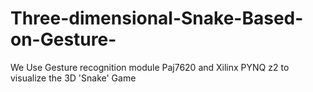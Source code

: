 # Three-dimensional-Snake-Based-on-Gesture-
We Use Gesture recognition module Paj7620 and Xilinx PYNQ z2 to visualize the 3D 'Snake' Game
